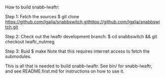 How to build snabb-lwaftr:

Step 1: Fetch the sources
$ git clone https://github.com/Igalia/snabbswitch.githttps://github.com/Igalia/snabbswitch.git

Step 2: Check out the lwaftr development branch:
$ cd snabbswitch && git checkout lwaftr_nutmeg

Step 3: Buid
$ make
Note that this requires internet access to fetch the submodules.

This is all that is needed to build snabb-lwaftr. See bin/ for snabb-lwaftr, and
see README.first.md for instructions on how to use it.
